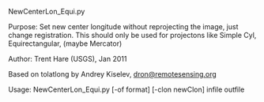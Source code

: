 NewCenterLon_Equi.py

Purpose: Set new center longitude without reprojecting the image,
          just change registration. This should only be used for
          projectons like Simple Cyl, Equirectangular, (maybe Mercator)
 
 Author: Trent Hare (USGS), Jan 2011
 
 Based on tolatlong by Andrey Kiselev, dron@remotesensing.org

Usage: NewCenterLon_Equi.py [-of format] [-clon newClon] infile outfile

